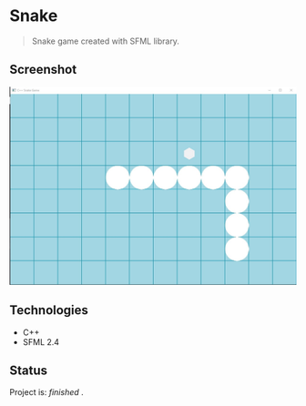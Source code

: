 # Snake
> Snake game created with SFML library.

## Screenshot
![Example screenshot](./img.jpg)

## Technologies
* C++
* SFML 2.4

## Status
Project is: _finished_ .

